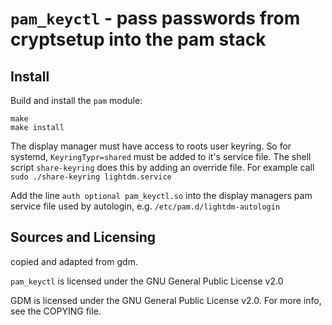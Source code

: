 # `pam_keyctl` - pass passwords from cryptsetup into the pam stack

## Install

Build and install the `pam` module:

```
make
make install
```

The display manager must have access to roots user keyring. So for systemd, `KeyringTypr=shared` must be added to it's service file. The shell script `share-keyring` does this by adding an override file. For example call `sudo ./share-keyring lightdm.service`

Add the line `auth optional pam_keyctl.so` into the display managers pam service file used by autologin, e.g. `/etc/pam.d/lightdm-autologin`

## Sources and Licensing

copied and adapted from gdm.

`pam_keyctl` is licensed under the GNU General Public License v2.0

GDM is licensed under the GNU General Public License v2.0. For more info, see the COPYING file.

